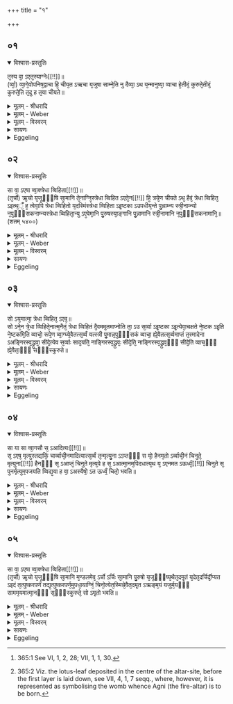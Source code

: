 +++
title = "१"

+++


## ०१


<details open><summary>विश्वास-प्रस्तुतिः</summary>

त᳘स्य वा᳘ ऽएत᳘स्याग्नेः[[!!]]॥  
(र्व्वा᳘) व्वा᳘गे᳘वोपनिष᳘द्वाचा हि᳘ चीय᳘त ऽऋचा य᳘जुषा साम्ने᳘ति नु दैव्या᳘ ऽथ य᳘न्मानुष्या᳘ व्वाचा हे᳘तीदं᳘ कुरुते᳘तीदं᳘ कुरुते᳘ति त᳘दु ह त᳘या चीयते॥
</details>

<details><summary>मूलम् - श्रीधरादि</summary>

त᳘स्य वा᳘ ऽएत᳘स्याग्नेः[[!!]]॥  
(र्व्वा᳘) व्वा᳘गे᳘वोपनिष᳘द्वाचा हि᳘ चीय᳘त ऽऋचा य᳘जुषा साम्ने᳘ति नु दैव्या᳘ ऽथ य᳘न्मानुष्या᳘ व्वाचा हे᳘तीदं᳘ कुरुते᳘तीदं᳘ कुरुते᳘ति त᳘दु ह त᳘या चीयते॥
</details>

<details><summary>मूलम् - Weber</summary>

त᳘स्य वा᳘ एत᳘स्याग्नेः᳟॥  
वा᳘गेॗवोपनिष᳘द्वाचा हि᳘ चीय᳘त ऋचा य᳘जुषा साम्ने᳘ति नु दैव्या᳘थ य᳘न्मानुष्या᳘ वाचाहे᳘तीदं᳘ कुरुते᳘तीदं᳘ कुरुते᳘ति त᳘दु ह त᳘या चीयते॥
</details>

<details><summary>मूलम् - विस्वरम्</summary>

तस्य वा एतस्याग्नेर्वागेवोपनिषद् । वाचा हि चीयते, ऋचा, यजुषा, साम्नेति नु दैव्या । अथ यन्मानुष्या वाचा हेति । इदं कुरुतेति, इदं कुरुतेति । तदु ह तया चीयते ॥ १ ॥ 
</details>

<details><summary>सायणः</summary>

यस्य निःश्वसितं वेदा यो वेदेभ्यो ऽखिलं जगत् । 
निर्ममे तमहं वन्दे विद्यातीर्थमहेश्वरम् ॥ १ ॥ 

पूर्वम् "आदित्यो ऽग्निरित्युहैक आहुः" (श. प. १० । ४ । ५ । १) इत्युक्तं तत्र त्रयीमयादित्ये ऽग्न्युपासना ऽस्मिन् ब्राह्मणे वक्ष्यते । अथ तस्याग्नेस्त्रयीमयत्वं दर्शयति- **तस्य वा एतस्याग्नेरि**ति । 'वागेवोपनिषद्' रहस्यं स्वरूपम् । यतो ऽग्निः ऋग्यजुः- सामरूपया दैव्या 'वाचा' चीयते, 'मानुष्या' मनुष्यसम्बन्धिन्या 'वाचा' अपि चीयते । तामेवाभिनयेनाह- **इतीदं कुरुते**ति 'इति इदं कुरुतेति' ॥ १ ॥ 
</details>

<details><summary>Eggeling</summary>

1. The mystic import of this Fire-altar, doubtless, is Speech; for it is with speech that it is built: with the R̥c, the Yajus and the Sāman as the divine (speech); and when he (the Adhvaryu) speaks with human speech, 'Do ye this! do ye that!' then also it (the altar) is built therewith.
</details>


## ०२


<details open><summary>विश्वास-प्रस्तुतिः</summary>

सा वा᳘ ऽएषा व्वा᳘क्त्रेधा व्विहिता[[!!]]॥  
(त᳘र्चो) ऋ᳘चो य᳘जूᳫँ᳭षि सा᳘मानि ते᳘नाग्नि᳘स्त्रेधा व्विहित ऽएते᳘न[[!!]] हि᳘ त्रये᳘ण चीयते ऽथ᳘ हैवं᳘ त्रेधा व्विहित᳘ ऽइत्थ᳘ँँ᳘ ह᳘ त्वेवा᳘पि त्रेधा व्विहितो य᳘दस्मिंस्त्रेधा व्विहिता ऽइ᳘ष्टका ऽउपधीय᳘न्ते पु᳘न्नाम्न्य स्त्री᳘नाम्न्यो न᳘पुᳫँ᳭सकनाम्न्यस्त्रेधा व्विहिता᳘न्यु ऽए᳘वेमा᳘नि पु᳘रुषस्या᳘ङ्गानि पु᳘न्नामानि स्त्री᳘नामानि न᳘पुᳫँ᳭सकनामानि᳘॥ (शतम् ५४००)
</details>

<details><summary>मूलम् - श्रीधरादि</summary>

सा वा᳘ ऽएषा व्वा᳘क्त्रेधा व्विहिता[[!!]]॥  
(त᳘र्चो) ऋ᳘चो य᳘जूᳫँ᳭षि सा᳘मानि ते᳘नाग्नि᳘स्त्रेधा व्विहित ऽएते᳘न[[!!]] हि᳘ त्रये᳘ण चीयते ऽथ᳘ हैवं᳘ त्रेधा व्विहित᳘ ऽइत्थ᳘ँँ᳘ ह᳘ त्वेवा᳘पि त्रेधा व्विहितो य᳘दस्मिंस्त्रेधा व्विहिता ऽइ᳘ष्टका ऽउपधीय᳘न्ते पु᳘न्नाम्न्य स्त्री᳘नाम्न्यो न᳘पुᳫँ᳭सकनाम्न्यस्त्रेधा व्विहिता᳘न्यु ऽए᳘वेमा᳘नि पु᳘रुषस्या᳘ङ्गानि पु᳘न्नामानि स्त्री᳘नामानि न᳘पुᳫँ᳭सकनामानि᳘॥ (शतम् ५४००)
</details>

<details><summary>मूलम् - Weber</summary>

सा वा᳘ एषा वा᳘क्त्रेधाविहिता᳟॥  
ऋ᳘चो य᳘जूंषि सा᳘मानि ते᳘नाग्नि᳘स्त्रेधाविहित᳘ एते᳘न हि᳘ त्रये᳘ण चीयतेऽप्य᳘हैवं᳘ त्रेधाविहित᳘ इत्थ᳘ᳫं᳘ हॗ त्वेवा᳘पि त्रेधाविहितो य᳘दस्मिंस्त्रेधाविहिता इ᳘ष्टका उपधीय᳘न्ते पुं᳘नाम्न्य स्त्री᳘नाम्न्यो न᳘पुंसकनाम्न्यस्त्रेधाविहिता᳘न्यु एॗवेमा᳘नि पु᳘रुषस्या᳘ङ्गानि पुं᳘नामानि स्त्री᳘नामानि न᳘पुंसकनामानि᳟᳟॥
</details>

<details><summary>मूलम् - विस्वरम्</summary>

**त्रयीमयादित्याग्न्युपासनं ब्राह्मणम् ।**
 
सा वा एषा वाक् त्रेधा विहिता- ऋचः, यजूंषि, सामानि । तेनाग्निस्त्रेधा विहितः । एतेन हि त्रयेण चीयते । अथ हैवं त्रेधा विहितः- इत्थं ह त्वेवापि त्रेधा विहितः । यदस्मिंस्त्रेधा विहिता इष्टका उपधीयन्ते- पुन्नाम्न्यः, स्त्रीनाम्न्यः, नपुंसकनाम्न्यः । त्रेधा विहितान्यु एवेमासि पुरुषस्याङ्गानि- पुन्नामानि, स्त्रीनामानि, नपुंसकनामानि ॥ २ ॥ 
</details>

<details><summary>सायणः</summary>

वाचस्त्रैविध्यादग्निरपि तया चितस्त्रिविध इत्याह- **सा वा एषा वाक् त्रेधा विहिते**ति । तेनाग्निस्त्रेधा विहितः अग्निवायुसूर्यात्मनेत्यर्थः । **अथ हैवं त्रेधा विहित** इत्यनेन वेदत्रयद्वारा ऽग्नेरुक्तत्रैविध्योपसंहारः । **इत्थं ह त्वेवापि त्रेधा विहित** इत्यनेन वक्ष्यमाणत्रैविध्यप्रतिज्ञा । 'यत्' यस्मात् 'अस्मिन्' अग्नौ 'त्रेधा विहिता इष्टका उपधीयन्ते' । 'पुंनाम्न्यः' पुँल्लिङ्गशब्दाभिधेयाः स्तोमाख्याः । "स्तोमानुपदधाति"-  (श. प. । ८ । ४ । १ । ४-६) इति श्रुतेः । 'स्त्रीनाम्न्यः' स्त्रीलिङ्गशब्दाभिधेयाः अषाढाच्छन्दस्याविकर्ण्याद्याः । 'नपुंसकनाम्न्यः' नपुंसकशब्दाभिधेयाः पशुशीर्षाख्याः पञ्च । "पशुशीर्षाण्युपदधाति"- (श. प । ७ । ५ । २ । १) इति श्रुतेः । यथा चित्याग्नेरवयवभूता इष्टका लिङ्गत्रयशब्दाभिहिताः- एवं पुरुषस्याङ्गानि लिङ्गत्रययुक्तशब्दाभिधेयानि । यथा कर्णः, पाणिः, पादः, इति पुँल्लिङ्गशब्दाः । नासिका, जङ्घा, इति स्त्रीलिङ्गशब्दाः । लोचनं, चक्षुः शिरः, इति नपुंसकलिङ्गशब्दाः ॥ २ ॥ 
</details>

<details><summary>Eggeling</summary>

2. Now, this speech is threefold--the R̥k-verses, the Yajus-formulas, and the Sāman-tunes;--thereby the Fire-altar is threefold, inasmuch as it is built with that triad. Even thus, then, it is threefold; but in this respect also it is threefold, inasmuch as three kinds of bricks are put into it--those with masculine names, those with feminine names, and those with neuter names; and these limbs of men also are of three kinds--those with masculine names, those with feminine names, and those with neuter names.
</details>


## ०३


<details open><summary>विश्वास-प्रस्तुतिः</summary>

सो ऽय᳘मात्मा᳘ त्रेधा व्विहित᳘ ऽएव᳘॥  
सो ऽने᳘न त्रे᳘धा व्विहिते᳘नात्म᳘नैतं᳘ त्रेधा व्विहितं दै᳘वममृ᳘तमाप्नोति ता᳘ ऽउ स᳘र्व्वा ऽइ᳘ष्टका ऽइ᳘त्येवा᳘चक्षते ने᳘ष्टक ऽइ᳘ति ने᳘ष्टकमि᳘ति व्वाचो᳘ रूपे᳘ण व्वा᳘ग्घ्ये᳘वैतत्स᳘र्व्वं यत्स्त्री पु᳘मान्न᳘पुᳫँ᳭सकं व्वाचा᳘ ह्ये᳘वैतत्स᳘र्व्वमाप्तं त᳘स्मादेना ऽअङ्गिरस्व᳘द्ध्रुवा᳘ सीदे᳘त्येव स᳘र्व्वाः साद᳘यति᳘ नाङ्गिरस्व᳘द्ध्रुवः᳘ सीदे᳘ति᳘ नाङ्गिरस्व᳘द्ध्रुव᳘ᳫँ᳘ सीदे᳘ति व्वाच᳘ᳫँ᳘ ह्ये᳘वैता᳘ᳫँ᳘ सᳫँ᳭स्कुरुते॥
</details>

<details><summary>मूलम् - श्रीधरादि</summary>

सो ऽय᳘मात्मा᳘ त्रेधा व्विहित᳘ ऽएव᳘॥  
सो ऽने᳘न त्रे᳘धा व्विहिते᳘नात्म᳘नैतं᳘ त्रेधा व्विहितं दै᳘वममृ᳘तमाप्नोति ता᳘ ऽउ स᳘र्व्वा ऽइ᳘ष्टका ऽइ᳘त्येवा᳘चक्षते ने᳘ष्टक ऽइ᳘ति ने᳘ष्टकमि᳘ति व्वाचो᳘ रूपे᳘ण व्वा᳘ग्घ्ये᳘वैतत्स᳘र्व्वं यत्स्त्री पु᳘मान्न᳘पुᳫँ᳭सकं व्वाचा᳘ ह्ये᳘वैतत्स᳘र्व्वमाप्तं त᳘स्मादेना ऽअङ्गिरस्व᳘द्ध्रुवा᳘ सीदे᳘त्येव स᳘र्व्वाः साद᳘यति᳘ नाङ्गिरस्व᳘द्ध्रुवः᳘ सीदे᳘ति᳘ नाङ्गिरस्व᳘द्ध्रुव᳘ᳫँ᳘ सीदे᳘ति व्वाच᳘ᳫँ᳘ ह्ये᳘वैता᳘ᳫँ᳘ सᳫँ᳭स्कुरुते॥
</details>

<details><summary>मूलम् - Weber</summary>

सोऽय᳘मात्मा᳘ त्रेधाविहित᳘ एव᳟᳟॥  
सोऽने᳘न त्रे᳘धाविहिते᳘नात्म᳘नैतं᳘ त्रेधाविहितं दै᳘वममृ᳘तमाप्नोति ता᳘ उ स᳘र्वा इ᳘ष्टका इ᳘त्येवा᳘चक्षते ने᳘ष्टक इ᳘ति ने᳘ष्टकमि᳘ति वाचो᳘ रूपे᳘ण वाॗग्घ्येॗवैतत्स᳘र्वं यत्स्त्री पु᳘नान्न᳘पुंसकं वाचाॗ ह्येॗवैतत्स᳘र्वमाप्तं त᳘स्मादेना अङ्गिरस्व᳘द्ध्रुवा᳘ सीदे᳘त्येव स᳘र्वाः साद᳘यतिॗ नाङ्गिरस्व᳘द्ध्रुवः᳘ सीदे᳘तिॗ नाङ्गिरस्व᳘द्ध्रुव᳘ᳫं᳘ सीदे᳘ति वाॗचᳫं ह्येॗवैता᳘ᳫं᳘ संस्कुरुते॥
</details>

<details><summary>मूलम् - विस्वरम्</summary>

सो ऽयमात्मा त्रेधा विहित एव । सो ऽनेन त्रेधा विहितेनात्मनैतं त्रेधा विहितं दैवममृतमाप्नोति । ता उ सर्वा इष्टका इत्येवाचक्षते- नेष्टक इति, नेष्टकमिति । वाचो रूपेण । वाग्घ्येवैतत्सर्वम्- यत् स्त्री, पुमान्, नपुंसकम् । वाचा ह्येवैतत्सर्वमाप्तम् । तस्मादेना **"अङ्गिरस्वद्ध्रुवा सीद"** (वा. सं. १२ । ५३) इत्येव सर्वाः सादयति । नाङ्गिरस्वद्ध्रुवः सीदेति । नाङ्गिरस्वद्ध्रुवं सीदेति । वाचं ह्येवैतां संस्कुरुते ॥ ३ ॥ 
</details>

<details><summary>सायणः</summary>

'सो ऽयमात्मा' पुरुषस्त्रेधाविहितः, लिङ्गत्रयशब्दाभिहिताङ्गयुक्तः । अनेन त्रेधाविहितेनात्मना त्रिविधेष्टकाचितेन त्रेधा विहितम् अग्निवायुसूर्यात्मना त्रिविधं दैवममृतमादित्यमाप्नोति तद्यदीष्टकानां स्त्रीपुन्नपुंसकलिङ्गशब्दभिधेयत्वं तर्हि तथैव कथमिष्टकाशब्दस्य लिङ्गत्रयव्यवहारो नास्तीत्याशङ्क्य वाग्रूपत्वेन परिहरति- **ता उ सर्वा इष्टका इत्येवाचक्षत** इति । स्त्रीलिङ्गशब्देनैव व्यवह्रियन्ते न तु पुन्नपुंसकलिङ्गाभ्यामिति । तदनुवदति- **नेष्टक इति, नेष्टकमि**ति । किमर्थमेवं 'वाचो रूपेण' वाचः स्त्रीलिङ्गत्वं स्फुटम् । सादनमन्त्रे ऽपि स्त्रीलिङ्गत्वमेवेत्याह- **तस्मादेना अङ्गिरस्वद् ध्रुवासीदे**ति । ध्रुवशब्दात् स्त्रियां टाप् प्रत्ययः । पुंनपुंसकलिङ्गतां ध्रुवपदेन संयोज्य प्रदर्शयति निराकरणाय- **नाङ्गिरस्वद् ध्रुवः सीदे**ति । **नाङ्गिरस्वद् ध्रुवꣳ सीदे**ति । ध्रुव इति पुँल्लिङ्गत्वं ध्रुवमिति नपुंसकत्वम् इत्येवमग्नेर्वाग्रूपत्वमुक्तम् ॥ ३ ॥ 
</details>

<details><summary>Eggeling</summary>

3. This body (of the altar), indeed, is threefold; and with this threefold body he obtains the threefold divine Amr̥ta (nectar, immortality). Now all these (bricks) are called 'ishṭakā (f.),' not 'ishṭakaḥ (m.),' nor 'ishṭakam (n.):' thus (they are called) after the form of speech (vāc, f.), for everything here is speech--whether feminine (female), masculine (male), or neuter--for by speech everything here is obtained. Therefore he 'settles' all (the bricks) [^egg_713] with, 'Aṅgiras-like lie thou steady (dhruvā, f.)!' not with, 'Aṅgiras-like lie thou steady (dhruvaḥ, m.)!' or with, 'Aṅgiras-like lie thou steady (dhruvam, n.)!' for it is that Speech he is constructing.

[^egg_713]: 365:1 See VI, 1, 2, 28; VII, 1, 1, 30.
</details>


## ०४


<details open><summary>विश्वास-प्रस्तुतिः</summary>

सा या सा व्वा᳘गसौ स᳘ ऽआदित्यः[[!!]]॥  
स᳘ ऽएष᳘ मृत्युस्तद्यकिं᳘ चार्व्वाची᳘नमादित्यात्स᳘र्व्वं त᳘न्मृत्यु᳘ना ऽऽप्तᳫँ᳭ स यो᳘ हैनम᳘तो ऽर्व्वाची᳘नं चिनुते᳘ मृत्युना[[!!]] हैनᳫँ᳭ स᳘ ऽआप्तं᳘ चिनुते मृत्य᳘वे ह स᳘ ऽआत्मा᳘नम᳘पिदधात्य᳘थ य᳘ ऽएनमत ऽऊर्ध्वं᳘[[!!]] चिनुते स᳘ पुनर्मृत्युम᳘पजयति व्विद्य᳘या ह वा᳘ ऽअस्यैषो᳘ ऽत ऊर्ध्वं᳘ चितो᳘ भवति॥
</details>

<details><summary>मूलम् - श्रीधरादि</summary>

सा या सा व्वा᳘गसौ स᳘ ऽआदित्यः[[!!]]॥  
स᳘ ऽएष᳘ मृत्युस्तद्यकिं᳘ चार्व्वाची᳘नमादित्यात्स᳘र्व्वं त᳘न्मृत्यु᳘ना ऽऽप्तᳫँ᳭ स यो᳘ हैनम᳘तो ऽर्व्वाची᳘नं चिनुते᳘ मृत्युना[[!!]] हैनᳫँ᳭ स᳘ ऽआप्तं᳘ चिनुते मृत्य᳘वे ह स᳘ ऽआत्मा᳘नम᳘पिदधात्य᳘थ य᳘ ऽएनमत ऽऊर्ध्वं᳘[[!!]] चिनुते स᳘ पुनर्मृत्युम᳘पजयति व्विद्य᳘या ह वा᳘ ऽअस्यैषो᳘ ऽत ऊर्ध्वं᳘ चितो᳘ भवति॥
</details>

<details><summary>मूलम् - Weber</summary>

सा या सा वा᳘गसौ स᳘ आदित्यः᳟॥  
स᳘ एष᳘ मृत्युस्तद्यकिं᳘ चार्वाची᳘नमादित्यात्स᳘र्वं त᳘न्मृत्यु᳘नाप्तᳫं स यो᳘ हैनम᳘तोऽर्वाची᳘नं चिनुते᳘ मृत्यु᳘ना हैनᳫं स᳘ आप्तं᳘ चिनुते मृत्य᳘वे ह स᳘ आत्मा᳘नम᳘पिदधात्य᳘थ य᳘ एनम᳘त ऊर्ध्वं᳘ चिनुते स᳘ पुनर्मृत्युम᳘पजयति विद्य᳘या ह वा᳘ अस्यैषो᳘ऽत ऊर्ध्वं᳘ चितो᳘ भवति॥
</details>

<details><summary>मूलम् - विस्वरम्</summary>

सा या सा वाक्- असौ स आदित्यः । स एष मृत्युः । तद् यत्किंचार्वाचीनमादित्यात्- सर्वं तन्मृत्युना ऽऽप्तम् । स यो हैनमतो ऽर्वाचीनं चिनुते- मृत्युना हैनं स आप्तं चिनुते । मृत्यवे ह स आत्मानमपि दधाति । अथ य एनमत ऊर्ध्वं चिनुते- स पुनर्मृत्युमपजयति । विद्यया ह वा अस्यैषो ऽत ऊर्ध्वं चितो भवति ॥ ४ ॥ 
</details>

<details><summary>सायणः</summary>

वाच आदित्यरूपत्वं चाह- **सा या सा वागसौ स आदित्य** इति । 'यत्किञ्चादित्यादर्वाचीनम्' अधस्तनं भूतजातं तत्सर्वं मृत्युना ऽऽप्तम् । न हि सूर्यप्रकाशानाक्रान्तं वस्त्वस्ति । अतः सूर्यादर्वाचीनं चिनुते । मृत्युना ऽऽक्रान्तमेव चिचिन्वन्यजमानः स्वात्मानमपि मृत्यवे अर्पितवान् भवति । यत एवम्, अतः सूर्यादूर्ध्वं चयने मृत्युकर्तृकाक्रमणस्याभावात् पुनर्मत्युजयः फलं भवति । तत्कथं सूर्यादूर्ध्वं चयनमसम्भवपरिहतत्वादित्याशंक्य तत्राप्युपायं दर्शयति- **विद्यया ह वा** इति । यद्यपि वस्तुस्थित्या आदित्यस्योपरि चयनाभावस्तथापि ज्ञानेनोर्ध्वचयनं सम्पादयितुं शक्यते । अतस्तथोपासनायां पुनर्मृत्युजयः फलं भवतीत्यर्थः ॥ ४ ॥ 
</details>

<details><summary>Eggeling</summary>

4. Now, this speech is yonder sun, and this (Agni, the Fire-altar) is Death: hence whatsoever is on this side of the sun all that is field by Death; and he who builds it (the Fire-altar) on this side thereof, builds it as one held by Death, and he surrenders his own self unto Death; but he who builds it thereabove, conquers recurring Death, for by his knowledge that (altar) of his is built thereabove.
</details>


## ०५


<details open><summary>विश्वास-प्रस्तुतिः</summary>

सा वा᳘ ऽएषा व्वा᳘क्त्रेधा व्विहिता[[!!]]॥  
(त᳘र्चो) ऋ᳘चो य᳘जूᳫँ᳭षि सा᳘मानि म᳘ण्डलमेव᳘ ऽर्चो ऽर्चिः सा᳘मानि पु᳘रुषो य᳘जूᳫँ᳭ष्य᳘थैत᳘दमृ᳘तं य᳘देत᳘दर्चिर्दी᳘प्यत ऽइदं त᳘त्पुष्करपर्णं तद्य᳘त्पुष्करपर्ण᳘मुपधा᳘याग्निं᳘ चिनो᳘त्येत᳘स्मिन्ने᳘वैत᳘दमृ᳘त ऽऋङ्म᳘यं यजुर्म᳘यᳫँ᳭ सामम᳘यमात्मा᳘नᳫँ᳭ स᳘ᳫँ᳭स्कुरुते᳘ सो ऽमृ᳘तो भवति॥
</details>

<details><summary>मूलम् - श्रीधरादि</summary>

सा वा᳘ ऽएषा व्वा᳘क्त्रेधा व्विहिता[[!!]]॥  
(त᳘र्चो) ऋ᳘चो य᳘जूᳫँ᳭षि सा᳘मानि म᳘ण्डलमेव᳘ ऽर्चो ऽर्चिः सा᳘मानि पु᳘रुषो य᳘जूᳫँ᳭ष्य᳘थैत᳘दमृ᳘तं य᳘देत᳘दर्चिर्दी᳘प्यत ऽइदं त᳘त्पुष्करपर्णं तद्य᳘त्पुष्करपर्ण᳘मुपधा᳘याग्निं᳘ चिनो᳘त्येत᳘स्मिन्ने᳘वैत᳘दमृ᳘त ऽऋङ्म᳘यं यजुर्म᳘यᳫँ᳭ सामम᳘यमात्मा᳘नᳫँ᳭ स᳘ᳫँ᳭स्कुरुते᳘ सो ऽमृ᳘तो भवति॥
</details>

<details><summary>मूलम् - Weber</summary>

सा वा᳘ एषा वा᳘क्त्रेधाविहिता᳟॥  
ऋ᳘चो य᳘जूंषि सा᳘मानि म᳘ण्डलमेव᳘र्चोऽर्चिः सा᳘मानि पु᳘रुषो य᳘जूंष्य᳘थैत᳘दमृ᳘तं य᳘देत᳘दर्चिर्दी᳘प्यत इदं त᳘त्पुष्करपर्णं तद्य᳘त्पुष्करपर्ण᳘मुपधा᳘याग्निं᳘ चिनो᳘त्येत᳘स्मिन्नेॗवैत᳘दमृ᳘त ऋङ्म᳘यं यजुर्म᳘यᳫं सामम᳘यमात्मा᳘नᳫं स᳘ᳫं᳘स्कुरुतेॗ सोऽमृ᳘तो भवति॥
</details>

<details><summary>मूलम् - विस्वरम्</summary>

सा वा एषा वाक् त्रेधा विहिता- ऋचः, यजूंषि, सामानि । मण्डलमेव ऽर्चः, अर्चिः सामानि, पुरुषो यजूंषि, अथैतदमृतम्- यदेतदर्चिर्दीप्यते । इदं तत्पुष्करपर्णम्- तद् यत्पुष्करपर्णमुपधायाग्निं चिनोति- एतस्मिन्नेवैतदमृत ऽऋङ्मयम्, यजुर्मयम्, साममयमात्मानं संस्कुरुते । सो ऽमृतो भवति ॥ ५ ॥ 
</details>

<details><summary>सायणः</summary>

यदुक्तं विद्यया अस्यादित्यस्योर्ध्वमग्निश्चितो भवतीति तद्विशदयति- **सा वा एषा वाक् त्रेधा विहिते**ति । सूर्यमण्डले तावत्त्रीणि विद्यन्ते ज्योतिर्मयमण्डलम्, अर्चींषि, तदन्तर्वर्ती पुरुषः, इति । चयने ऽपि वेदत्रयमस्ति तत्र 'मण्डलमेव' ऋग्रूपत्वेनोपासनीयम्, 'अर्चिः' एव सामरूपत्वेन, अन्तर्वर्त्ती अग्निपुरुष एव यजूरूपत्वेन । 'अर्चिर्दीप्यते' इति यत् तद् 'एतदमृतं' 'तत् पुष्करपर्णं' । यतः "अपां पृष्ठमसि”- (वा. सं. । १३ । २ ।) इति मन्त्रेण प्रथमं पुष्करपर्णमुपधाय तस्योपर्यग्नेश्चयनम् । अतस्तदात्मके ऽमृते ऽर्चिर्मये आदित्ये ऽयमुपासिता स्वीयमात्मानं वेदत्रयरूपं चित्याग्निरूपं संस्कुर्वन् 'अमृतः' मृत्युबाधारहितः सूर्यात्मको भवतीत्यर्थः ॥ ५ ॥
 
इति श्रीसायणाचार्यविरचिते माधवीये वेदार्थप्रकाशे माध्यन्दिनीयशतपथब्राह्मणभाष्ये दशमकाण्डे पञ्चमे ऽध्याये प्रथमं ब्राह्मणम् ॥ (१०-५-१) ॥ 
</details>

<details><summary>Eggeling</summary>

5. This speech, indeed, is threefold--the R̥k-verses, the Yajus-formulas, and the Sāman-tunes the R̥k-verses are the orb, the Sāman-tunes the light, and the Yajus-formulas the man (in the sun); and that immortal element, the shining light, is this lotus-leaf [^egg_714]: thus, when he builds up the Fire-altar

[^egg_714]: 365:2 Viz. the lotus-leaf deposited in the centre of the altar-site, before the first layer is laid down, see VII, 4, 1, 7 seqq., where, however, it is represented as symbolising the womb whence Agni (the fire-altar) is to be born.

after laying down the lotus-leaf, it is on that immortal element that he builds for himself a body consisting of the R̥k, the Yajus, and the Sāman; and he becomes immortal.
</details>

